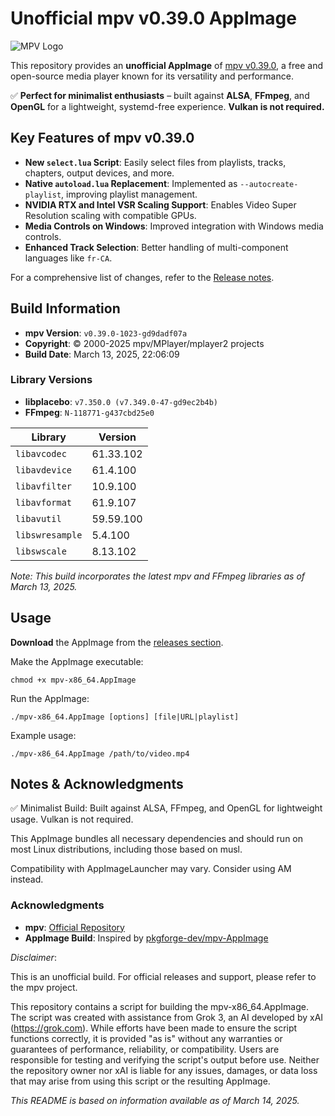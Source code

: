 # Unofficial mpv v0.39.0 AppImage

![MPV Logo](https://mpv.io/images/mpv-logo-128-0baae5aa.png)

This repository provides an **unofficial AppImage** of [mpv v0.39.0](https://github.com/mpv-player/mpv/releases/tag/v0.39.0), a free and open-source media player known for its versatility and performance.

✅ **Perfect for minimalist enthusiasts** – built against **ALSA**, **FFmpeg**, and **OpenGL** for a lightweight, systemd-free experience. **Vulkan is not required.**

## Key Features of mpv v0.39.0

- **New `select.lua` Script**: Easily select files from playlists, tracks, chapters, output devices, and more.
- **Native `autoload.lua` Replacement**: Implemented as `--autocreate-playlist`, improving playlist management.
- **NVIDIA RTX and Intel VSR Scaling Support**: Enables Video Super Resolution scaling with compatible GPUs.
- **Media Controls on Windows**: Improved integration with Windows media controls.
- **Enhanced Track Selection**: Better handling of multi-component languages like `fr-CA`.

For a comprehensive list of changes, refer to the [Release notes](https://github.com/mpv-player/mpv/blob/master/RELEASE_NOTES).

## Build Information

- **mpv Version**: `v0.39.0-1023-gd9dadf07a`  
- **Copyright**: © 2000-2025 mpv/MPlayer/mplayer2 projects  
- **Build Date**: March 13, 2025, 22:06:09  

### Library Versions

- **libplacebo**: `v7.350.0 (v7.349.0-47-gd9ec2b4b)`  
- **FFmpeg**: `N-118771-g437cbd25e0`

| Library          | Version      |
|------------------|--------------|
| `libavcodec`     | 61.33.102    |
| `libavdevice`    | 61.4.100     |
| `libavfilter`    | 10.9.100     |
| `libavformat`    | 61.9.107     |
| `libavutil`      | 59.59.100    |
| `libswresample`  | 5.4.100      |
| `libswscale`     | 8.13.102     |

*Note: This build incorporates the latest mpv and FFmpeg libraries as of March 13, 2025.*

## Usage

**Download** the AppImage from the [releases section](https://github.com/danrobi11/mpv-appimage/releases).

Make the AppImage executable:

```
chmod +x mpv-x86_64.AppImage
```

Run the AppImage:

```
./mpv-x86_64.AppImage [options] [file|URL|playlist]
```

Example usage:

```
./mpv-x86_64.AppImage /path/to/video.mp4
```

## Notes & Acknowledgments

✅ Minimalist Build: Built against ALSA, FFmpeg, and OpenGL for lightweight usage. Vulkan is not required.

This AppImage bundles all necessary dependencies and should run on most Linux distributions, including those based on musl.

Compatibility with AppImageLauncher may vary. Consider using AM instead.

### Acknowledgments

- **mpv**: [Official Repository](https://github.com/mpv-player/mpv)
- **AppImage Build**: Inspired by [pkgforge-dev/mpv-AppImage](https://github.com/pkgforge-dev/mpv-AppImage)

*Disclaimer*:

This is an unofficial build. For official releases and support, please refer to the mpv project.

This repository contains a script for building the mpv-x86_64.AppImage.
The script was created with assistance from Grok 3, an AI developed by xAI (https://grok.com).
While efforts have been made to ensure the script functions correctly, it is provided "as is" without any warranties
or guarantees of performance, reliability, or compatibility. Users are responsible for testing and verifying the script's output before use.
Neither the repository owner nor xAI is liable for any issues, damages, or data loss that may arise from using this script or the resulting AppImage.

*This README is based on information available as of March 14, 2025.*

